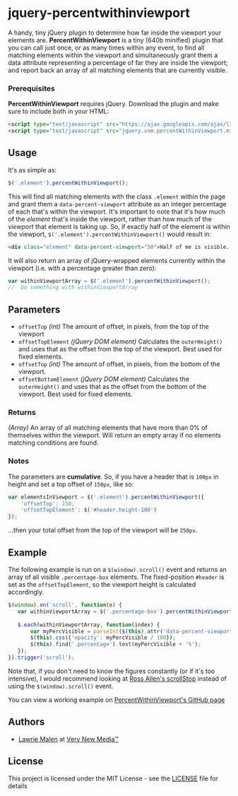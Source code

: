 jquery-percentwithinviewport
============================

A handy, tiny jQuery plugin to determine how far inside the viewport your elements are. **PercentWithinViewport** is a tiny 
(640b minified) plugin that you can call just once, or as many times within any event, to find all matching elements within 
the viewport and simultaneously grant them a data attribute representing a percentage of far they are inside the viewport; 
and report back an array of all matching elements that are currently visible.

### Prerequisites

**PercentWithinViewport** requires jQuery. Download the plugin and make sure to include both in your HTML:

```html
<script type="text/javascript" src="https://ajax.googleapis.com/ajax/libs/jquery/2.0.2/jquery.min.js?ver=2.0.2"></script>
<script type="text/javascript" src="jquery.vnm.percentWithinViewport.min.js"></script>
```

## Usage

It's as simple as:

```js
$('.element').percentWithinViewport();
```

This will find all matching elements with the class `.element` within the page and grant them a `data-percent-viewport`
attribute as an integer percentage of each that's within the viewport. It's important to note that it's how much of the 
_element_ that's inside the viewport, rather than how much of the _viewport_ that element is taking up. So, if exactly half 
of the element is within the viewport, `$('.element').percentWithinViewport()` would result in:

```html
<div class="element" data-percent-viewport="50">Half of me is visible. The other half is A MYSTERY.</.div>
```

It will also return an array of jQuery-wrapped elements currently within the viewport (i.e. with a percentage greater 
than zero):

```js
var withinViewportArray = $('.element').percentWithinViewport();
//	Do something with withinViewportArray
```

## Parameters


 * `offsetTop` _(int)_ The amount of offset, in pixels, from the top of the viewport
 * `offsetTopElement` _(jQuery DOM element)_ Calculates the `outerHeight()` and uses that as the offset from the top of the viewport. Best used for fixed elements.
 * `offsetTop` _(int)_ The amount of offset, in pixels, from the bottom of the viewport.
 * `offsetBottomElement` _(jQuery DOM element)_ Calculates the `outerHeight()` and uses that as the offset from the bottom of the viewport. Best used for fixed elements.
 
 ### Returns

_(Array)_ An array of all matching elements that have more than 0% of themselves within the viewport. Will return an empty 
array if no elements matching conditions are found.

### Notes

The parameters are **cumulative**. So, if you have a header that is `100px` in height and set a top offset of `150px`, like so: 

```js
var elementsInViewport = $('.element').percentWithinViewport({
	'offsetTop': 150,
	'offsetTopElement': $('#header.height-100')
});
```

...then your total offset from the top of the viewport will be `250px`. 
 
 ## Example
 
 The following example is run on a `$(window).scroll()` event and returns an array of all visible `.percentage-box` elements. 
 The fixed-position `#header` is set as the `offsetTopElement`, so the viewport height is calculated accordingly.
 
 ```js
$(window).on('scroll', function(e) {
	var withinViewportArray = $('.percentage-box').percentWithinViewport({'offsetTopElement': $('#header')});
	
	$.each(withinViewportArray, function(index) {
		var myPercVisible = parseInt($(this).attr('data-percent-viewport'));
		$(this).css({'opacity': myPercVisible / 100});
		$(this).find('.percentage').text(myPercVisible + '%');
	});
}).trigger('scroll');
 ```
 
 Note that, if you don't need to know the figures constantly (or if it's too intensive), I would recommend looking at 
 [Ross Allen's scrollStop](https://github.com/ssorallen/jquery-scrollstop) instead of using the `$(window).scroll()` event.
 
 You can view a working example on [PercentWithinViewport's GitHub page](https://indextwo.github.io/jquery-percentwithinviewport/)
 
 ## Authors

* [Lawrie Malen](https://github.com/indextwo) at [Very New Media&trade;](http://www.verynewmedia.com)

## License

This project is licensed under the MIT License - see the [LICENSE](LICENSE) file for details